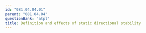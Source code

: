 ```yaml
---
id: "081.04.04.01"
parent: "081.04.04"
questionBank: "atpl"
title: Definition and effects of static directional stability
---
```

